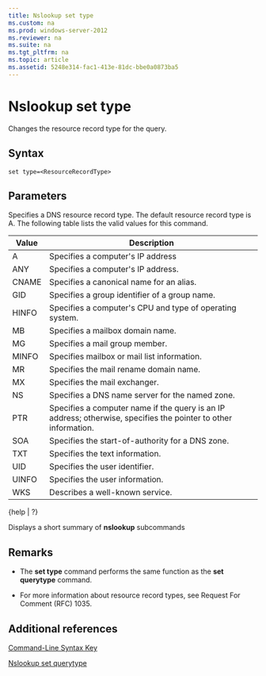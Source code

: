 ```yaml
---
title: Nslookup set type
ms.custom: na
ms.prod: windows-server-2012
ms.reviewer: na
ms.suite: na
ms.tgt_pltfrm: na
ms.topic: article
ms.assetid: 5248e314-fac1-413e-81dc-bbe0a0873ba5
---
```

# Nslookup set type
Changes the resource record type for the query.  
  
## Syntax  
  
```  
set type=<ResourceRecordType>  
```  
  
## Parameters  
<ResourceRecordType>  
  
Specifies a DNS resource record type. The default resource record type is A. The following table lists the valid values for this command.  
  
|Value|Description|  
|---------|---------------|  
|A|Specifies a computer's IP address|  
|ANY|Specifies a computer's IP address.|  
|CNAME|Specifies a canonical name for an alias.|  
|GID|Specifies a group identifier of a group name.|  
|HINFO|Specifies a computer's CPU and type of operating system.|  
|MB|Specifies a mailbox domain name.|  
|MG|Specifies a mail group member.|  
|MINFO|Specifies mailbox or mail list information.|  
|MR|Specifies the mail rename domain name.|  
|MX|Specifies the mail exchanger.|  
|NS|Specifies a DNS name server for the named zone.|  
|PTR|Specifies a computer name if the query is an IP address; otherwise, specifies the pointer to other information.|  
|SOA|Specifies the start\-of\-authority for a DNS zone.|  
|TXT|Specifies the text information.|  
|UID|Specifies the user identifier.|  
|UINFO|Specifies the user information.|  
|WKS|Describes a well\-known service.|  
  
{help | ?}  
  
Displays a short summary of **nslookup** subcommands  
  
## Remarks  
  
-   The **set type** command performs the same function as the **set querytype** command.  
  
-   For more information about resource record types, see Request For Comment \(RFC\) 1035.  
  
## Additional references  
[Command-Line Syntax Key](Command-Line-Syntax-Key.md)  
  
[Nslookup set querytype](Nslookup-set-querytype.md)  
  

